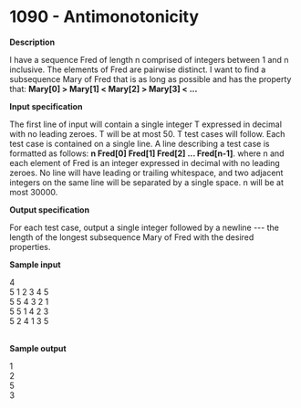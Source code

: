 # 1090 - Antimonotonicity

**Description**

I have a sequence Fred of length n comprised of integers between 1 and n inclusive. The elements of Fred are pairwise distinct. I want to find a subsequence Mary of Fred that is as long as possible and has the property that: **Mary[0] > Mary[1] < Mary[2] > Mary[3] < ...**

**Input specification**

The first line of input will contain a single integer T expressed in decimal with no leading zeroes. T will be at most 50. T test cases will follow. Each test case is contained on a single line. A line describing a test case is formatted as follows: **n Fred[0] Fred[1] Fred[2] ... Fred[n-1]**. where n and each element of Fred is an integer expressed in decimal with no leading zeroes. No line will have leading or trailing whitespace, and two adjacent integers on the same line will be separated by a single space. n will be at most 30000.

**Output specification**

For each test case, output a single integer followed by a newline --- the length of the longest subsequence Mary of Fred with the desired properties.

**Sample input**
<br/>

4<br/>
5 1 2 3 4 5<br/>
5 5 4 3 2 1<br/>
5 5 1 4 2 3<br/>
5 2 4 1 3 5<br/>
<br/>

**Sample output**
<br/>

1<br/>
2<br/>
5<br/>
3<br/>